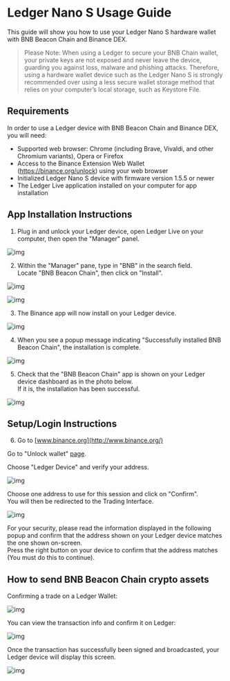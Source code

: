 # Ledger Nano S Usage Guide

This guide will show you how to use your Ledger Nano S hardware wallet with BNB Beacon Chain and Binance DEX.

> Please Note: When using a Ledger to secure your BNB Chain wallet, your private keys are not exposed and never leave the device, guarding you against loss, malware and phishing attacks.
Therefore, using a hardware wallet device such as the Ledger Nano S is strongly recommended over using a less secure wallet storage method that relies on your computer’s local storage, such as Keystore File.

## Requirements

In order to use a Ledger device with BNB Beacon Chain and Binance DEX, you will need:

- Supported web browser: Chrome (including Brave, Vivaldi, and other Chromium variants), Opera or Firefox
- Access to the Binance Extension Web Wallet (https://binance.org/unlock) using your web browser
- Initialized Ledger Nano S device with firmware version 1.5.5 or newer
- The Ledger Live application installed on your computer for app installation

## App Installation Instructions

1) Plug in and unlock your Ledger device, open Ledger Live on your computer, then open the "Manager" panel.

![img](assets/ledger-nano-s-usage-guide/manage.png)

2) Within the "Manager" pane, type in "BNB" in the search field.<br/>
Locate "BNB Beacon Chain", then click on "Install".

![img](assets/ledger-nano-s-usage-guide/install.png)

![img](assets/ledger-nano-s-usage-guide/search.png)


3) The Binance app will now install on your Ledger device.

![img](assets/ledger-nano-s-usage-guide/installing.png)

4) When you see a popup message indicating "Successfully installed BNB Beacon Chain", the installation is complete.

![img](assets/ledger-nano-s-usage-guide/success.png)


5) Check that the "BNB Beacon Chain" app is shown on your Ledger device dashboard as in the photo below.<br/>
If it is, the installation has been successful.

![img](assets/ledger-nano-s-usage-guide/app.png)

## Setup/Login Instructions

6) Go to [www.binance.org](http://www.binance.org/)

Go to "Unlock wallet" [page](https://www.binance.org/en/unlock).

Choose "Ledger Device" and verify your address.

![img](assets/ledger-nano-s-usage-guide/ledger.png)

Choose one address to use for this session and click on "Confirm".<br/>
You will then be redirected to the Trading Interface.

![img](assets/ledger-nano-s-usage-guide/address.png)


For your security, please read the information displayed in the following popup and confirm that the address shown on your Ledger device matches the one shown on-screen.<br/>
Press the right button on your device to confirm that the address matches (You must do this to continue).

## How to send BNB Beacon Chain crypto assets

Confirming a trade on a Ledger Wallet:

![img](assets/ledger-nano-s-usage-guide/transaction.png)

You can view the transaction info and confirm it on Ledger:

![img](assets/ledger-nano-s-usage-guide/preview.png)

Once the transaction has successfully been signed and broadcasted, your Ledger device will display this screen.

![img](assets/ledger-nano-s-usage-guide/sign.png)







